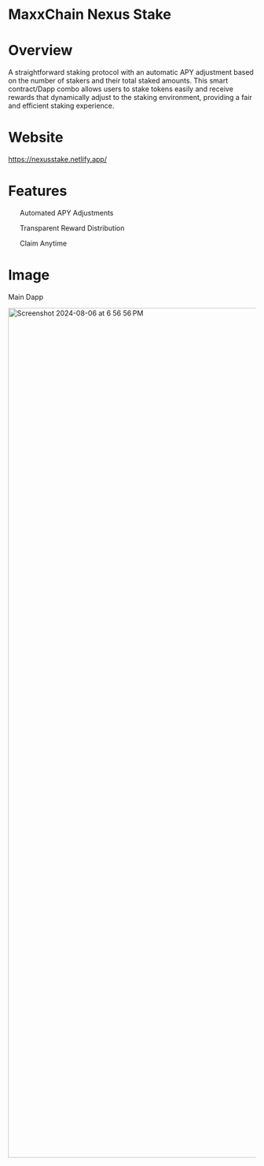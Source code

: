 # MaxxChain Nexus Stake

# Overview
A straightforward staking protocol with an automatic APY adjustment based on the number of stakers and their total staked amounts.
This smart contract/Dapp combo allows users to stake tokens easily and receive rewards that dynamically adjust to the staking environment, providing a fair and efficient staking experience.

# Website

https://nexusstake.netlify.app/

# Features
<ul>Automated APY Adjustments</ul>
<ul>Transparent Reward Distribution</ul>
<ul>Claim Anytime</ul>

# Image

Main Dapp

<img width="1728" alt="Screenshot 2024-08-06 at 6 56 56 PM" src="https://github.com/user-attachments/assets/a38b67c6-6434-4dbf-b623-3f20ada92a54">

